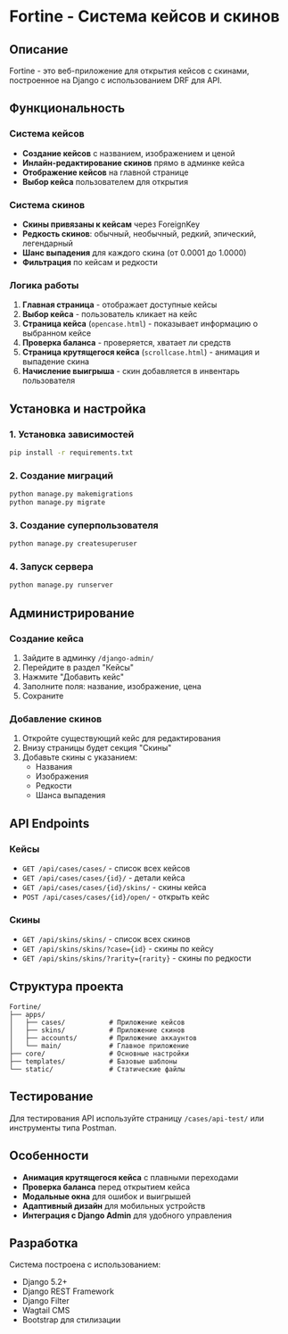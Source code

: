 # Fortine - Система кейсов и скинов

## Описание

Fortine - это веб-приложение для открытия кейсов с скинами, построенное на Django с использованием DRF для API.

## Функциональность

### Система кейсов
- **Создание кейсов** с названием, изображением и ценой
- **Инлайн-редактирование скинов** прямо в админке кейса
- **Отображение кейсов** на главной странице
- **Выбор кейса** пользователем для открытия

### Система скинов
- **Скины привязаны к кейсам** через ForeignKey
- **Редкость скинов**: обычный, необычный, редкий, эпический, легендарный
- **Шанс выпадения** для каждого скина (от 0.0001 до 1.0000)
- **Фильтрация** по кейсам и редкости

### Логика работы
1. **Главная страница** - отображает доступные кейсы
2. **Выбор кейса** - пользователь кликает на кейс
3. **Страница кейса** (`opencase.html`) - показывает информацию о выбранном кейсе
4. **Проверка баланса** - проверяется, хватает ли средств
5. **Страница крутящегося кейса** (`scrollcase.html`) - анимация и выпадение скина
6. **Начисление выигрыша** - скин добавляется в инвентарь пользователя

## Установка и настройка

### 1. Установка зависимостей
```bash
pip install -r requirements.txt
```

### 2. Создание миграций
```bash
python manage.py makemigrations
python manage.py migrate
```

### 3. Создание суперпользователя
```bash
python manage.py createsuperuser
```

### 4. Запуск сервера
```bash
python manage.py runserver
```

## Администрирование

### Создание кейса
1. Зайдите в админку `/django-admin/`
2. Перейдите в раздел "Кейсы"
3. Нажмите "Добавить кейс"
4. Заполните поля: название, изображение, цена
5. Сохраните

### Добавление скинов
1. Откройте существующий кейс для редактирования
2. Внизу страницы будет секция "Скины"
3. Добавьте скины с указанием:
   - Названия
   - Изображения
   - Редкости
   - Шанса выпадения

## API Endpoints

### Кейсы
- `GET /api/cases/cases/` - список всех кейсов
- `GET /api/cases/cases/{id}/` - детали кейса
- `GET /api/cases/cases/{id}/skins/` - скины кейса
- `POST /api/cases/cases/{id}/open/` - открыть кейс

### Скины
- `GET /api/skins/skins/` - список всех скинов
- `GET /api/skins/skins/?case={id}` - скины по кейсу
- `GET /api/skins/skins/?rarity={rarity}` - скины по редкости

## Структура проекта

```
Fortine/
├── apps/
│   ├── cases/           # Приложение кейсов
│   ├── skins/           # Приложение скинов
│   ├── accounts/        # Приложение аккаунтов
│   └── main/            # Главное приложение
├── core/                # Основные настройки
├── templates/           # Базовые шаблоны
└── static/              # Статические файлы
```

## Тестирование

Для тестирования API используйте страницу `/cases/api-test/` или инструменты типа Postman.

## Особенности

- **Анимация крутящегося кейса** с плавными переходами
- **Проверка баланса** перед открытием кейса
- **Модальные окна** для ошибок и выигрышей
- **Адаптивный дизайн** для мобильных устройств
- **Интеграция с Django Admin** для удобного управления

## Разработка

Система построена с использованием:
- Django 5.2+
- Django REST Framework
- Django Filter
- Wagtail CMS
- Bootstrap для стилизации 